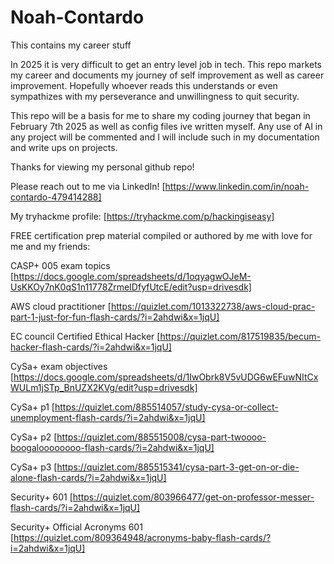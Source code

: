 # Noah-Contardo
This contains my career stuff

In 2025 it is very difficult to get an entry level job in tech. This repo markets my career and documents my journey of self improvement as well as career improvement. Hopefully whoever reads this understands or even sympathizes with my perseverance and unwillingness to quit security.

This repo will be a basis for me to share my coding journey that began in February 7th 2025 as well as config files ive written myself. Any use of AI in any project will be commented and I will include such in my documentation and write ups on projects. 

Thanks for viewing my personal github repo!

Please reach out to me via LinkedIn!
[https://www.linkedin.com/in/noah-contardo-479414288]

My tryhackme profile:
[https://tryhackme.com/p/hackingiseasy]

FREE certification prep material compiled or authored by me with love for me and my friends:

CASP+ 005 exam topics
[https://docs.google.com/spreadsheets/d/1oqyagwOJeM-UsKKOy7nK0qS1n11778ZrmeIDfyfUtcE/edit?usp=drivesdk]

AWS cloud practitioner 
[https://quizlet.com/1013322738/aws-cloud-prac-part-1-just-for-fun-flash-cards/?i=2ahdwi&x=1jqU]

EC council Certified Ethical Hacker
[https://quizlet.com/817519835/becum-hacker-flash-cards/?i=2ahdwi&x=1jqU]

CySa+ exam objectives 
[https://docs.google.com/spreadsheets/d/1IwObrk8V5vUDG6wEFuwNItCxWULm1jSTp_BnUZX2KVg/edit?usp=drivesdk]

CySa+ p1
[https://quizlet.com/885514057/study-cysa-or-collect-unemployment-flash-cards/?i=2ahdwi&x=1jqU]

CySa+ p2
[https://quizlet.com/885515008/cysa-part-twoooo-boogaloooooooo-flash-cards/?i=2ahdwi&x=1jqU]

CySa+ p3
[https://quizlet.com/885515341/cysa-part-3-get-on-or-die-alone-flash-cards/?i=2ahdwi&x=1jqU]

Security+ 601
[https://quizlet.com/803966477/get-on-professor-messer-flash-cards/?i=2ahdwi&x=1jqU]

Security+ Official Acronyms 601
[https://quizlet.com/809364948/acronyms-baby-flash-cards/?i=2ahdwi&x=1jqU]
